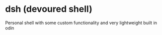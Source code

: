 # dsh (devoured shell)

Personal shell with some custom functionality and very lightweight built in odin

